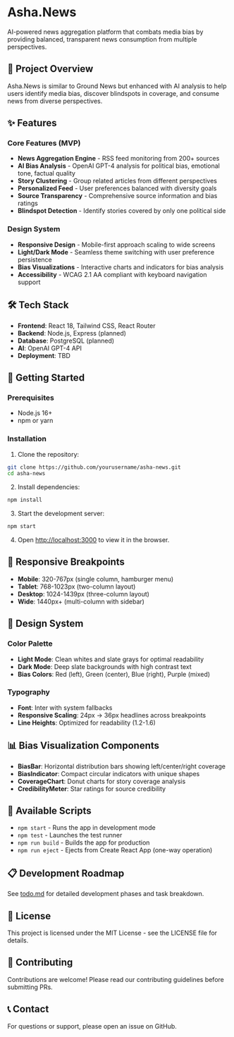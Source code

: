 # Asha.News

AI-powered news aggregation platform that combats media bias by providing balanced, transparent news consumption from multiple perspectives.

## 🎯 Project Overview

Asha.News is similar to Ground News but enhanced with AI analysis to help users identify media bias, discover blindspots in coverage, and consume news from diverse perspectives.

## ✨ Features

### Core Features (MVP)
- **News Aggregation Engine** - RSS feed monitoring from 200+ sources
- **AI Bias Analysis** - OpenAI GPT-4 analysis for political bias, emotional tone, factual quality
- **Story Clustering** - Group related articles from different perspectives
- **Personalized Feed** - User preferences balanced with diversity goals
- **Source Transparency** - Comprehensive source information and bias ratings
- **Blindspot Detection** - Identify stories covered by only one political side

### Design System
- **Responsive Design** - Mobile-first approach scaling to wide screens
- **Light/Dark Mode** - Seamless theme switching with user preference persistence
- **Bias Visualizations** - Interactive charts and indicators for bias analysis
- **Accessibility** - WCAG 2.1 AA compliant with keyboard navigation support

## 🛠 Tech Stack

- **Frontend**: React 18, Tailwind CSS, React Router
- **Backend**: Node.js, Express (planned)
- **Database**: PostgreSQL (planned)
- **AI**: OpenAI GPT-4 API
- **Deployment**: TBD

## 🚀 Getting Started

### Prerequisites
- Node.js 16+ 
- npm or yarn

### Installation

1. Clone the repository:
```bash
git clone https://github.com/yourusername/asha-news.git
cd asha-news
```

2. Install dependencies:
```bash
npm install
```

3. Start the development server:
```bash
npm start
```

4. Open [http://localhost:3000](http://localhost:3000) to view it in the browser.

## 📱 Responsive Breakpoints

- **Mobile**: 320-767px (single column, hamburger menu)
- **Tablet**: 768-1023px (two-column layout)
- **Desktop**: 1024-1439px (three-column layout)
- **Wide**: 1440px+ (multi-column with sidebar)

## 🎨 Design System

### Color Palette
- **Light Mode**: Clean whites and slate grays for optimal readability
- **Dark Mode**: Deep slate backgrounds with high contrast text
- **Bias Colors**: Red (left), Green (center), Blue (right), Purple (mixed)

### Typography
- **Font**: Inter with system fallbacks
- **Responsive Scaling**: 24px → 36px headlines across breakpoints
- **Line Heights**: Optimized for readability (1.2-1.6)

## 📊 Bias Visualization Components

- **BiasBar**: Horizontal distribution bars showing left/center/right coverage
- **BiasIndicator**: Compact circular indicators with unique shapes
- **CoverageChart**: Donut charts for story coverage analysis
- **CredibilityMeter**: Star ratings for source credibility

## 🔧 Available Scripts

- `npm start` - Runs the app in development mode
- `npm test` - Launches the test runner
- `npm run build` - Builds the app for production
- `npm run eject` - Ejects from Create React App (one-way operation)

## 📋 Development Roadmap

See [todo.md](./todo.md) for detailed development phases and task breakdown.

## 📄 License

This project is licensed under the MIT License - see the LICENSE file for details.

## 🤝 Contributing

Contributions are welcome! Please read our contributing guidelines before submitting PRs.

## 📞 Contact

For questions or support, please open an issue on GitHub.
